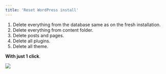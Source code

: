 ```yaml
---
title: 'Reset WordPress install'
---
```


1. Delete everything from the database same as on the fresh installation.
2. Delete everything from content folder.
3. Delete posts and pages.
4. Delete all plugins.
5. Delete all theme.

**With just 1 click**.

![](/wp-content/uploads/2021/10/Screenshot-2021-04-19-at-21.50.54-2048x674-1-1024x337.png)